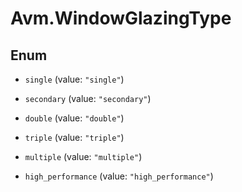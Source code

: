 # Avm.WindowGlazingType

## Enum


* `single` (value: `"single"`)

* `secondary` (value: `"secondary"`)

* `double` (value: `"double"`)

* `triple` (value: `"triple"`)

* `multiple` (value: `"multiple"`)

* `high_performance` (value: `"high_performance"`)


